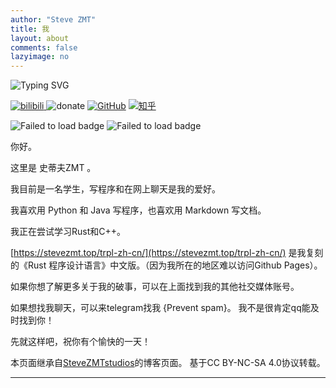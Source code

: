```yaml
---
author: "Steve ZMT"
title: 我
layout: about
comments: false
lazyimage: no
---
```


<img src="https://readme-typing-svg.demolab.com?font=Roboto+Mono&weight=600&duration=2000&pause=1500&color=FFFFFF&background=1e242a&center=true&vCenter=true&random=false&width=420&lines=Welcome!+%F0%9F%92%9C;I+am+Steve+ZMT...;Nice+to+meet+you!;I+am+a+hobbyist+developer.;Check+out+my+website!;https%3A%2F%2Fwww.stevezmt.top" alt="Typing SVG" /></a><br>

[![bilibili](https://img.shields.io/badge/dynamic/json?url=https%3A%2F%2Fapi.bilibili.com%2Fx%2Frelation%2Fstat%3Fvmid%3D474130186&query=%24.data.follower&logo=bilibili&logoColor=pink&label=Bilibili%20Subscriber&color=pink)
](https://space.bilibili.com/474130186) ![donate](https://img.shields.io/badge/afdian-Not_available-white?style=plastic&logo=GitHub%20Sponsors&logoColor=white&label=afdian&labelColor=grey) [![GitHub](https://img.shields.io/badge/dynamic/json?url=https%3A%2F%2Fapi.swo.moe%2Fstats%2Fgithub%2Fstevezmtstudios&query=count&color=181717&label=GitHub&labelColor=282c34&logo=github&suffix=+follows&cacheSeconds=3600)](https://github.com/stevezmtstudios) [![知乎](https://img.shields.io/badge/dynamic/json?url=https%3A%2F%2Fapi.swo.moe%2Fstats%2Fzhihu%2Fzhang-xian-sheng-70-9&query=count&color=282c34&label=%E7%9F%A5%E4%B9%8E&labelColor=0084ff&logo=zhihu&logoColor=ffffff&suffix=+%E5%85%B3%E6%B3%A8&cacheSeconds=3600)](https://www.zhihu.com/people/zhang-xian-sheng-70-9)

![Failed to load badge](https://img.shields.io/github/followers/stevezmtstudios?style=for-the-badge&logo=github)
![Failed to load badge](https://komarev.com/ghpvc/?username=stevezmtstudios&style=for-the-badge&abbreviated=true&base=3188)<br>


你好。

这里是 史蒂夫ZMT 。

我目前是一名学生，写程序和在网上聊天是我的爱好。

我喜欢用 Python 和 Java 写程序，也喜欢用 Markdown 写文档。

我正在尝试学习Rust和C++。

[https://stevezmt.top/trpl-zh-cn/](https://stevezmt.top/trpl-zh-cn/) 是我复刻的《Rust 程序设计语言》中文版。（因为我所在的地区难以访问Github Pages）。

如果你想了解更多关于我的破事，可以在上面找到我的其他社交媒体账号。

如果想找我聊天，可以来telegram找我 {Prevent spam}。
我不是很肯定qq能及时找到你！

先就这样吧，祝你有个愉快的一天！


   本页面继承自[SteveZMTstudios](https://blog.stevezmt.com)的博客页面。
   基于CC BY-NC-SA 4.0协议转载。


---